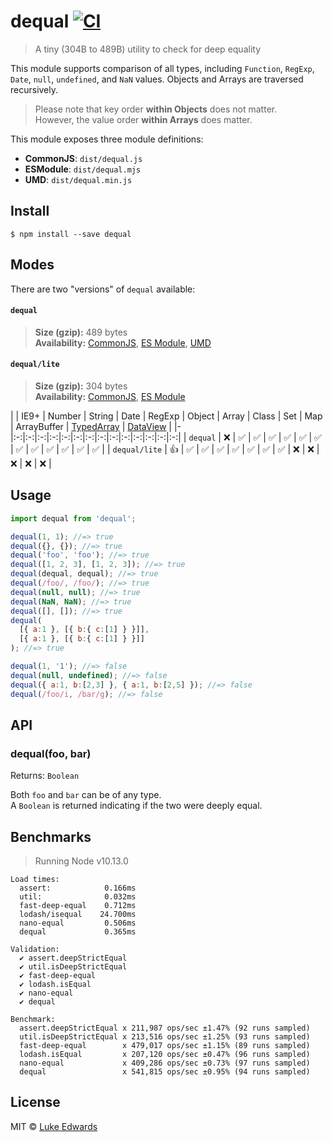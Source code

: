 # dequal [![CI](https://github.com/lukeed/dequal/workflows/CI/badge.svg)](https://github.com/lukeed/dequal/actions)

> A tiny (304B to 489B) utility to check for deep equality

This module supports comparison of all types, including `Function`, `RegExp`, `Date`, `null`, `undefined`, and `NaN` values. Objects and Arrays are traversed recursively.

> Please note that key order **within Objects** does not matter.<br>
However, the value order **within Arrays** does matter.

This module exposes three module definitions:

* **CommonJS**: `dist/dequal.js`
* **ESModule**: `dist/dequal.mjs`
* **UMD**: `dist/dequal.min.js`


## Install

```
$ npm install --save dequal
```

## Modes

There are two "versions" of `dequal` available:

#### `dequal`
> **Size (gzip):** 489 bytes<br>
> **Availability:** [CommonJS](https://unpkg.com/dequal/dist/index.js), [ES Module](https://unpkg.com/dequal/dist/index.mjs), [UMD](https://unpkg.com/dequal/dist/index.min.js)

#### `dequal/lite`
> **Size (gzip):** 304 bytes<br>
> **Availability:** [CommonJS](https://unpkg.com/dequal/lite/index.js), [ES Module](https://unpkg.com/dequal/lite/index.mjs)

|  | IE9+ | Number | String | Date | RegExp | Object | Array | Class | Set | Map | ArrayBuffer | [TypedArray](https://developer.mozilla.org/en-US/docs/Web/JavaScript/Reference/Global_Objects/TypedArray#TypedArray_objects) | [DataView](https://developer.mozilla.org/en-US/docs/Web/JavaScript/Reference/Global_Objects/DataView) |
|-|:-:|:-:|:-:|:-:|:-:|:-:|:-:|:-:|:-:|:-:|:-:|:-:|:-:|:-:|
| `dequal` | :x: | :white_check_mark: | :white_check_mark: | :white_check_mark: | :white_check_mark: | :white_check_mark: | :white_check_mark: | :white_check_mark: | :white_check_mark: | :white_check_mark: | :white_check_mark: | :white_check_mark: | :white_check_mark: |
| `dequal/lite` | :+1: | :white_check_mark: | :white_check_mark: | :white_check_mark: | :white_check_mark: | :white_check_mark: | :white_check_mark: | :white_check_mark: | :x: | :x: | :x: | :x: | :x: |


## Usage

```js
import dequal from 'dequal';

dequal(1, 1); //=> true
dequal({}, {}); //=> true
dequal('foo', 'foo'); //=> true
dequal([1, 2, 3], [1, 2, 3]); //=> true
dequal(dequal, dequal); //=> true
dequal(/foo/, /foo/); //=> true
dequal(null, null); //=> true
dequal(NaN, NaN); //=> true
dequal([], []); //=> true
dequal(
  [{ a:1 }, [{ b:{ c:[1] } }]],
  [{ a:1 }, [{ b:{ c:[1] } }]]
); //=> true

dequal(1, '1'); //=> false
dequal(null, undefined); //=> false
dequal({ a:1, b:[2,3] }, { a:1, b:[2,5] }); //=> false
dequal(/foo/i, /bar/g); //=> false
```

## API

### dequal(foo, bar)
Returns: `Boolean`

Both `foo` and `bar` can be of any type.<br>
A `Boolean` is returned indicating if the two were deeply equal.


## Benchmarks

> Running Node v10.13.0

```
Load times:
  assert:            0.166ms
  util:              0.032ms
  fast-deep-equal    0.712ms
  lodash/isequal    24.700ms
  nano-equal         0.506ms
  dequal             0.365ms

Validation:
  ✔ assert.deepStrictEqual
  ✔ util.isDeepStrictEqual
  ✔ fast-deep-equal
  ✔ lodash.isEqual
  ✔ nano-equal
  ✔ dequal

Benchmark:
  assert.deepStrictEqual x 211,987 ops/sec ±1.47% (92 runs sampled)
  util.isDeepStrictEqual x 213,516 ops/sec ±1.25% (93 runs sampled)
  fast-deep-equal        x 479,017 ops/sec ±1.15% (89 runs sampled)
  lodash.isEqual         x 207,120 ops/sec ±0.47% (96 runs sampled)
  nano-equal             x 409,286 ops/sec ±0.73% (97 runs sampled)
  dequal                 x 541,815 ops/sec ±0.95% (94 runs sampled)
```

## License

MIT © [Luke Edwards](https://lukeed.com)
